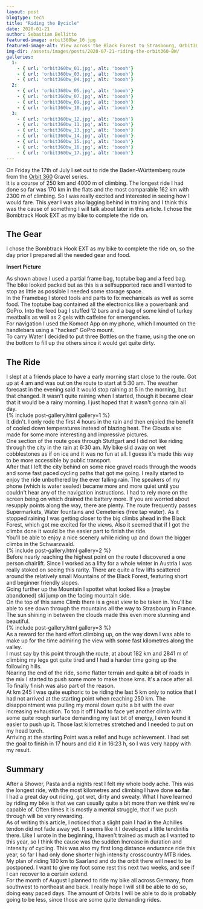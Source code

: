 ```yaml
---
layout: post
blogtype: tech
title: "Riding the Bycicle"
date: 2020-01-21
author: Sebastian Bellitto
featured-image: orbit360bw_16.jpg
featured-image-alt: View across the Black Forest to Strasbourg, Orbit360 Baden-Württemberg
img-dir: /assets/images/posts/2020-07-21-riding-the-orbit360-BW/
galleries:
  1:
    - { url: 'orbit360bw_01.jpg', alt: 'boooh'}
    - { url: 'orbit360bw_03.jpg', alt: 'boooh'}
    - { url: 'orbit360bw_04.jpg', alt: 'boooh'}
  2:
    - { url: 'orbit360bw_05.jpg', alt: 'boooh'}
    - { url: 'orbit360bw_07.jpg', alt: 'boooh'}
    - { url: 'orbit360bw_09.jpg', alt: 'boooh'}
    - { url: 'orbit360bw_10.jpg', alt: 'boooh'}
  3:
    - { url: 'orbit360bw_12.jpg', alt: 'boooh'}
    - { url: 'orbit360bw_11.jpg', alt: 'boooh'}
    - { url: 'orbit360bw_13.jpg', alt: 'boooh'}
    - { url: 'orbit360bw_14.jpg', alt: 'boooh'}
    - { url: 'orbit360bw_15.jpg', alt: 'boooh'}
    - { url: 'orbit360bw_16.jpg', alt: 'boooh'}
    - { url: 'orbit360bw_17.jpg', alt: 'boooh'}
---
```

On Friday the 17th of July I set out to ride the Baden-Württemberg route from the <a href="https://orbit360.cc" class="special-link">Orbit 360</a> Gravel series.<br>
It is a course of 250 km and 4000 m of climbing. The longest ride I had done so far was 170 km in the flats and the most comparable 162 km with 2300 m of climbing. So I was really excited and interested in seeing how I would fare. This year I was also lagging behind in training and I think this was the cause of something I will talk about later in this article.
I chose the Bombtrack Hook EXT as my bike to complete the ride on.<br>

## The Gear
I chose the Bombtrack Hook EXT as my bike to complete the ride on, so the day prior I prepared all the needed gear and food.<br>

**Insert Picture**<br>

As shown above I used a partial frame bag, toptube bag and a feed bag. The bike looked packed but as this is a selfsupported race and I wanted to stop as little as possible I needed some storage space.<br>
In the Framebag I stored tools and parts to fix mechanicals as well as some food. The toptube bag contained all the electronics like a powerbank and GoPro. Into the feed bag I stuffed 12 bars and a bag of some kind of turkey meatballs as well as 2 gels with caffeine for emergencies.<br>
For navigation I used the Komoot App on my phone, which I mounted on the handlebars using a "hacked" GoPro mount.<br>
To carry Water I decided to put three Bottles on the frame, using the one on the bottom to fill up the others since it would get quite dirty.<br>

## The Ride
I slept at a friends place to have a early morning start close to the route. Got up at 4 am and was out on the route to start at 5:30 am. The weather forecast in the evening said it would stop raining at 5 in the morning, but that changed. It wasn't quite raining when I started, though it became clear that it would be a rainy morning. I just hoped that it wasn't gonna rain all day.<br>
{% include post-gallery.html gallery=1 %}<br>
It didn't. I only rode the first 4 hours in the rain and then enjoied the benefit of cooled down temperatures instead of blazing heat. The Clouds also made for some more interesting and impressive pictures.<br>
One section of the route goes through Stuttgart and I did not like riding through the city in the rain at 6:30 am. My bike slid away on wet cobblestones as if on ice and it was no fun at all. I guess it's made this way to be more accessible by public transport.<br>
After that I left the city behind on some nice gravel roads through the woods and some fast paced cycling paths that got me going. I really started to enjoy the ride unbothered by the ever falling rain. The speakers of my phone (which is water sealed) became more and more quiet until you couldn't hear any of the navigation instructions. I had to rely more on the screen being on which drained the battery more.
If you are worried about resupply points along the way, there are plenty. The route frequently passes Supermarkets, Water fountains and Cemeteries (free tap water).
As it stopped raining I was getting closer to the big climbs ahead in the Black Forest, which got me excited for the views. Also it seemed that if I got the climbs done it would be the easier part to finish the ride.<br>
You'll be able to enjoy a nice scenery while riding up and down the bigger climbs in the Schwarzwald.<br>
{% include post-gallery.html gallery=2 %}<br>
Before nearly reaching the highest point on the route I discovered a one person chairlift. Since I worked as a lifty for a whole winter in Austria I was really stoked on seeing this rarity. There are quite a few lifts scattered around the relatively small Mountains of the Black Forest, featuring short and beginner friendly slopes.<br>
Going further up the Mountain I spottet what looked like a (maybe abandoned) ski jump on the facing mountain side.<br>
On the top of this same Climb there is a great view to be taken in. You'll be able to see down through the mountains all the way to Strasbourg in France. The sun shining in between the clouds made this even more stunning and beautiful.<br>
{% include post-gallery.html gallery=3 %}<br>
As a reward for the hard effort climbing up, on the way down I was able to make up for the time admiring the view with some fast kilometres along the valley.<br>
I must say by this point through the route, at about 182 km and 2841 m of climbing my legs got quite tired and I had a harder time going up the following hills.<br>
Nearing the end of the ride, some flatter terrain and quite a bit of roads in the mix I started to push some more to make those kms. It's a race after all. To finally finish was also part of the reason.<br>
At km 245 I was quite euphoric to be riding the last 5 km only to notice that I had not arrived at the starting point when reaching 250 km. The disappointment was pulling my moral down quite a bit with the ever increasing exhaustion. To top it off I had to face yet another climb with some quite rough surface demanding my last bit of energy, I even found it easier to push up it. Those last kilometres stretched and I needed to put on my head torch.<br>
Arriving at the starting Point was a relief and huge achievement. I had set the goal to finish in 17 hours and did it in 16:23 h, so I was very happy with my result.<br>

## Summary
After a Shower, Pasta and a nights rest I felt my whole body ache. This was the longest ride, with the most kilometres and climbing I have done **so far**.<br>
I had a great day out riding, got wet, dirty and sweaty. What I have learned by riding my bike is that we can usually quite a bit more than we think we're capable of. Often times it is mostly a mental struggle, that if we push through will be very rewarding.<br>
As of writing this article, I noticed that a slight pain I had in the Achilles tendon did not fade away yet. It seems like it I developed a little tendinitis there. Like I wrote in the beginning, I haven't trained as much as I wanted to this year, so I think the cause was the sudden Increase in duration and intensity of cycling. This was also my first long distance endurance ride this year, so far I had only done shorter high intensity crosscountry MTB rides.<br>
My plan of riding 180 km to Saarland and do the orbit there will need to be postponed. I want to give my foot some rest this next two weeks, and see if I can recover to a certain extend.<br>
For the month of August I planned to ride my bike all across Germany, from southwest to northeast and back. I really hope I will still be able to do so, doing easy paced days. The amount of Orbits I will be able to do is probably going to be less, since those are some quite demanding rides.
